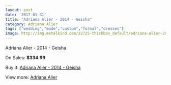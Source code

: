 ```yaml
---
layout: post
date: '2017-01-31'
title: "Adriana Alier - 2014 - Geisha"
category: Adriana Alier
tags: ["wedding","made","custom","formal","dresses"]
image: http://img.metalkind.com/22725-thickbox_default/adriana-alier-2014-geisha.jpg
---
```

Adriana Alier - 2014 - Geisha

On Sales: **$334.99**
<a href="https://www.metalkind.com/en/adriana-alier/9690-adriana-alier-2014-geisha.html"><amp-img layout="responsive" width="600" height="600" src="//img.metalkind.com/22725-thickbox_default/adriana-alier-2014-geisha.jpg" alt="Adriana Alier - 2014 - Geisha 0" /></a>
<a href="https://www.metalkind.com/en/adriana-alier/9690-adriana-alier-2014-geisha.html"><amp-img layout="responsive" width="600" height="600" src="//img.metalkind.com/22727-thickbox_default/adriana-alier-2014-geisha.jpg" alt="Adriana Alier - 2014 - Geisha 1" /></a>

Buy it: [Adriana Alier - 2014 - Geisha](https://www.metalkind.com/en/adriana-alier/9690-adriana-alier-2014-geisha.html "Adriana Alier - 2014 - Geisha")

View more: [Adriana Alier](https://www.metalkind.com/en/116-adriana-alier "Adriana Alier")